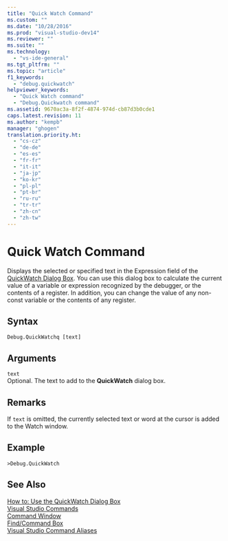 ```yaml
---
title: "Quick Watch Command"
ms.custom: ""
ms.date: "10/28/2016"
ms.prod: "visual-studio-dev14"
ms.reviewer: ""
ms.suite: ""
ms.technology: 
  - "vs-ide-general"
ms.tgt_pltfrm: ""
ms.topic: "article"
f1_keywords: 
  - "debug.quickwatch"
helpviewer_keywords: 
  - "Quick Watch command"
  - "Debug.Quickwatch command"
ms.assetid: 9670ac3a-8f2f-4874-974d-cb87d3b0cde1
caps.latest.revision: 11
ms.author: "kempb"
manager: "ghogen"
translation.priority.ht: 
  - "cs-cz"
  - "de-de"
  - "es-es"
  - "fr-fr"
  - "it-it"
  - "ja-jp"
  - "ko-kr"
  - "pl-pl"
  - "pt-br"
  - "ru-ru"
  - "tr-tr"
  - "zh-cn"
  - "zh-tw"
---
```

# Quick Watch Command
Displays the selected or specified text in the Expression field of the [QuickWatch Dialog Box](../Topic/How%20to:%20Use%20the%20QuickWatch%20Dialog%20Box.md). You can use this dialog box to calculate the current value of a variable or expression recognized by the debugger, or the contents of a register. In addition, you can change the value of any non-const variable or the contents of any register.  
  
## Syntax  
  
```  
Debug.QuickWatchq [text]  
```  
  
## Arguments  
 `text`  
 Optional. The text to add to the **QuickWatch** dialog box.  
  
## Remarks  
 If `text` is omitted, the currently selected text or word at the cursor is added to the Watch window.  
  
## Example  
  
```  
>Debug.QuickWatch  
```  
  
## See Also  
 [How to: Use the QuickWatch Dialog Box](../Topic/How%20to:%20Use%20the%20QuickWatch%20Dialog%20Box.md)   
 [Visual Studio Commands](../../ide/reference/visual-studio-commands.md)   
 [Command Window](../../ide/reference/command-window.md)   
 [Find/Command Box](../../ide/find-command-box.md)   
 [Visual Studio Command Aliases](../../ide/reference/visual-studio-command-aliases.md)